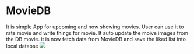 # MovieDB
It is simple App for upcoming and now showing movies. User can use it to rate movie and write things for movie. It auto update the moive images from the DB movie. 
it is now fetch data from MovieDB and save the liked list into local databse
![](movieDB.gif)
